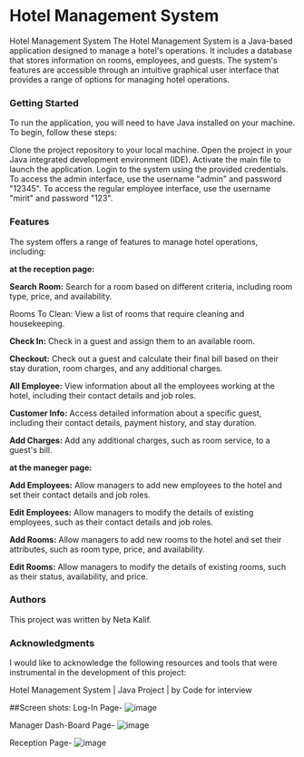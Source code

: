 # Hotel Management System

Hotel Management System
The Hotel Management System is a Java-based application designed to manage a hotel's operations. It includes a database that stores information on rooms, employees, and guests. The system's features are accessible through an intuitive graphical user interface that provides a range of options for managing hotel operations.

### Getting Started
To run the application, you will need to have Java installed on your machine. To begin, follow these steps:

Clone the project repository to your local machine.
Open the project in your Java integrated development environment (IDE).
Activate the main file to launch the application.
Login to the system using the provided credentials.
To access the admin interface, use the username "admin" and password "12345". To access the regular employee interface, use the username "mirit" and password "123".

### Features
The system offers a range of features to manage hotel operations, including:

**at the reception page:**

**Search Room:** Search for a room based on different criteria, including room type, price, and availability.

Rooms To Clean: View a list of rooms that require cleaning and housekeeping.

**Check In:** Check in a guest and assign them to an available room.

**Checkout:** Check out a guest and calculate their final bill based on their stay duration, room charges, and any additional charges.

**All Employee:** View information about all the employees working at the hotel, including their contact details and job roles.

**Customer Info:** Access detailed information about a specific guest, including their contact details, payment history, and stay duration.

**Add Charges:** Add any additional charges, such as room service, to a guest's bill.

**at the maneger page:**

**Add Employees:** Allow managers to add new employees to the hotel and set their contact details and job roles.

**Edit Employees:** Allow managers to modify the details of existing employees, such as their contact details and job roles.

**Add Rooms:** Allow managers to add new rooms to the hotel and set their attributes, such as room type, price, and availability.

**Edit Rooms:** Allow managers to modify the details of existing rooms, such as their status, availability, and price.

### Authors
This project was written by Neta Kalif.

### Acknowledgments
I would like to acknowledge the following resources and tools that were instrumental in the development of this project:

Hotel Management System | Java Project | by Code for interview

##Screen shots:
Log-In Page-
![image](https://user-images.githubusercontent.com/119502111/231522050-7c0b6639-2bbb-413f-91d3-1c2d6b0823a8.png)

Manager Dash-Board Page-
![image](https://user-images.githubusercontent.com/119502111/231522721-6804d302-4dd9-4cac-93dd-80c9ab9c828e.png)

Reception Page-
![image](https://user-images.githubusercontent.com/119502111/231522826-94cb87a0-e635-44fd-b577-297009a70b4b.png)




